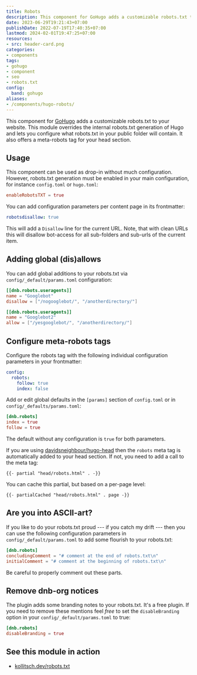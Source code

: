 ```yaml
---
title: Robots
description: This component for GoHugo adds a customizable robots.txt to your website.
date: 2023-06-29T19:21:43+07:00
publishDate: 2022-07-19T17:40:35+07:00
lastmod: 2024-02-01T19:47:25+07:00
resources:
- src: header-card.png
categories:
- components
tags:
- gohugo
- component
- seo
- robots.txt
config:
  band: gohugo
aliases:
- /components/hugo-robots/
---
```


This component for [GoHugo](https://gohugo.io/) adds a customizable robots.txt to your website. This module overrides the internal robots.txt generation of Hugo and lets you configure what robots.txt in your public folder will contain. It also offers a meta-robots tag for your head section.

## Usage

This component can be used as drop-in without much configuration. However, robots.txt generation must be enabled in your main configuration, for instance `config.toml` or `hugo.toml`:

```toml
enableRobotsTXT = true
```

You can add configuration parameters per content page in its frontmatter:

```yaml
robotsdisallow: true
```

This will add a `Disallow` line for the current URL. Note, that with clean URLs this will disallow bot-access for all sub-folders and sub-urls of the current item.

## Adding global (dis)allows

You can add global additions to your robots.txt via `config/_default/params.toml` configuration:

```toml
[[dnb.robots.useragents]]
name = "Googlebot"
disallow = ["/nogooglebot/", "/anotherdirectory/"]

[[dnb.robots.useragents]]
name = "Googlebot2"
allow = ["/yesgooglebot/", "/anotherdirectory/"]
```

## Configure meta-robots tags

Configure the robots tag with the following individual configuration parameters in your frontmatter:

```yaml
config:
  robots:
    follow: true
    index: false
```

Add or edit global defaults in the `[params]` section of `config.toml` or in `config/_defaults/params.toml`:

```toml
[dnb.robots]
index = true
follow = true
```

The default without any configuration is `true` for both parameters.

If you are using [davidsneighbour/hugo-head](https://github.com/davidsneighbour/hugo-head) then the `robots` meta tag is automatically added to your head section. If not, you need to add a call to the meta tag:

```go-html-template
{{- partial "head/robots.html" . -}}
```

You can cache this partial, but based on a per-page level:

```go-htmml-template
{{- partialCached "head/robots.html" . page -}}
```

## Are you into ASCII-art?

If you like to do your robots.txt proud --- if you catch my drift --- then you can use the following configuration parameters in `config/_default/params.toml` to add some flourish to your robots.txt:

```toml
[dnb.robots]
concludingComment = "# comment at the end of robots.txt\n"
initialComment = "# comment at the beginning of robots.txt\n"
```

Be careful to properly comment out these parts.

## Remove dnb-org notices

The plugin adds some branding notes to your robots.txt. It's a free plugin. If you need to remove these mentions feel _free_ to set the `disableBranding` option in your `config/_default/params.toml` to true:

```toml
[dnb.robots]
disableBranding = true
```

## See this module in action

- [kollitsch.dev/robots.txt](https://kollitsch.dev/robots.txt)
